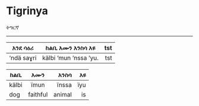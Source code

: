 # Tigrinya
ትግርኛ


---



|እንደ ሳዕሪ  | ከልቢ እሙን እንስሳ እዩ     | tst  |
| ------------- |:-------------:| -----:|
| ‘ndä saɣri   | kälbi ‘mun ‘nssa ‘yu. | tst |





| ከልቢ | እሙን | እንስሳ | እዩ   |
------ |:----:| -----:|---:|
|kälbi  | ïmun  | ïnssa | ïyu |
| dog | faithful | animal | is |





